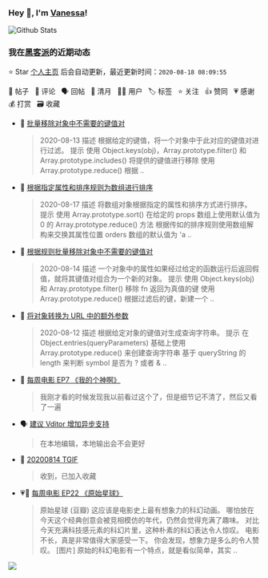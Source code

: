 ### Hey 👋, I'm [Vanessa](http://vanessa.b3log.org/)!

![Github Stats](https://github-readme-stats.vercel.app/api?username=Vanessa219&show_icons=true)

<!--events start -->

### 我在[黑客派](https://hacpai.com)的近期动态

⭐️ Star [个人主页](https://github.com/Vanessa219/Vanessa219) 后会自动更新，最近更新时间：`2020-08-18 08:09:55`

📝 帖子 &nbsp; 💬 评论 &nbsp; 🗣 回帖 &nbsp; 🌙 清月 &nbsp; 👨‍💻 用户 &nbsp; 🏷️ 标签 &nbsp; ⭐️ 关注 &nbsp; 👍 赞同 &nbsp; 💗 感谢 &nbsp; 💰 打赏 &nbsp; 🗃 收藏

* 📝 [批量移除对象中不需要的键值对](https://hacpai.com/article/1597627770802)

  > 2020-08-13 描述 根据给定的键值，将一个对象中于此对应的键值对进行过滤。 提示 使用 Object.keys(obj)，Array.prototype.filter() 和 Array.prototype.includes() 将提供的键值进行移除 使用 Array.prototype.reduce() 根据 ..
* 📝 [根据指定属性和排序规则为数组进行排序](https://hacpai.com/article/1597626157006)

  > 2020-08-17 描述 将数组对象根据指定的属性和排序方式进行排序。 提示 使用 Array.prototype.sort() 在给定的 props 数组上使用默认值为 0 的 Array.prototype.reduce() 方法 根据传如的排序规则使用数组解构来交换其属性位置 orders 数组的默认值为 'a ..
* 📝 [根据规则批量移除对象中不需要的键值对](https://hacpai.com/article/1597625046480)

  > 2020-08-14 描述 一个对象中的属性如果经过给定的函数运行后返回假值，就将其键值对组合为一个新的对象。 提示 使用 Object.keys(obj) 和 Array.prototype.filter() 移除 fn 返回为真值的键 使用 Array.prototype.reduce() 根据过滤后的键，新建一个 ..
* 📝 [将对象转换为 URL 中的额外参数](https://hacpai.com/article/1597623276913)

  > 2020-08-12 描述 根据给定对象的键值对生成查询字符串。 提示 在 Object.entries(queryParameters) 基础上使用 Array.prototype.reduce() 来创建查询字符串 基于 queryString 的 length 来判断 symbol 是否为 ? 或者 &amp;  ..
* 💬 [每周电影 EP7 《我的个神啊》](https://hacpai.com/article/1580281892102/comment/1597498097504#comments)

  > 我刚才看的时候发现我以前看过这个了，但是细节记不清了，然后又看了一遍
* 🗣 [建议 Vditor 增加异步支持](https://hacpai.com/article/1597299366927/comment/1597483537382#comments)

  > 在本地编辑，本地输出会不会更好
* 💬 [20200814 TGIF](https://hacpai.com/article/1597384522400/comment/1597459140055#comments)

  > 收到，已加入收藏
* 💗📝 [每周电影 EP22 《原始星球》](https://hacpai.com/article/1594518889204)

  > 原始星球 (豆瓣) 这应该是电影史上最有想象力的科幻动画。 哪怕放在今天这个经典创意会被竞相模仿的年代，仍然会觉得充满了趣味。 对比今天充满科技感元素的科幻片里，这种朴素的科幻表达令人惊叹。 电影不长，真是非常值得大家感受一下。 你会发现，想象力是多么的令人赞叹。 [图片] 原始的科幻电影有一个特点，就是看似简单，其实 ..


<!--events end -->

<a title="Hits" target="_blank" href="https://github.com/Vanessa219/Vanessa219"><img src="https://hits.b3log.org/Vanessa219/Vanessa219.svg"></a>
